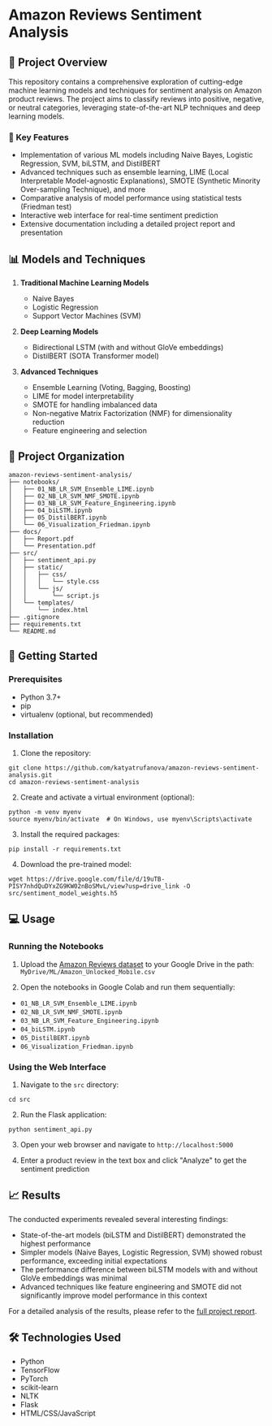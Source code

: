 # Amazon Reviews Sentiment Analysis

## 🌟 Project Overview

This repository contains a comprehensive exploration of cutting-edge machine learning models and techniques for sentiment analysis on Amazon product reviews. The project aims to classify reviews into positive, negative, or neutral categories, leveraging state-of-the-art NLP techniques and deep learning models.

### 🎯 Key Features

- Implementation of various ML models including Naive Bayes, Logistic Regression, SVM, biLSTM, and DistilBERT
- Advanced techniques such as ensemble learning, LIME (Local Interpretable Model-agnostic Explanations), SMOTE (Synthetic Minority Over-sampling Technique), and more
- Comparative analysis of model performance using statistical tests (Friedman test)
- Interactive web interface for real-time sentiment prediction
- Extensive documentation including a detailed project report and presentation

## 📊 Models and Techniques

1. **Traditional Machine Learning Models**
   - Naive Bayes
   - Logistic Regression
   - Support Vector Machines (SVM)

2. **Deep Learning Models**
   - Bidirectional LSTM (with and without GloVe embeddings)
   - DistilBERT (SOTA Transformer model)

3. **Advanced Techniques**
   - Ensemble Learning (Voting, Bagging, Boosting)
   - LIME for model interpretability
   - SMOTE for handling imbalanced data
   - Non-negative Matrix Factorization (NMF) for dimensionality reduction
   - Feature engineering and selection

## 📂 Project Organization
```
amazon-reviews-sentiment-analysis/
├── notebooks/
│   ├── 01_NB_LR_SVM_Ensemble_LIME.ipynb
│   ├── 02_NB_LR_SVM_NMF_SMOTE.ipynb
│   ├── 03_NB_LR_SVM_Feature_Engineering.ipynb
│   ├── 04_biLSTM.ipynb
│   ├── 05_DistilBERT.ipynb
│   └── 06_Visualization_Friedman.ipynb
├── docs/
│   ├── Report.pdf
│   └── Presentation.pdf
├── src/
│   ├── sentiment_api.py
│   ├── static/
│   │   ├── css/
│   │   │   └── style.css
│   │   └── js/
│   │       └── script.js
│   └── templates/
│       └── index.html
├── .gitignore
├── requirements.txt
└── README.md
```

## 🚀 Getting Started

### Prerequisites

- Python 3.7+
- pip
- virtualenv (optional, but recommended)

### Installation

1. Clone the repository:
```
git clone https://github.com/katyatrufanova/amazon-reviews-sentiment-analysis.git
cd amazon-reviews-sentiment-analysis
```

2. Create and activate a virtual environment (optional):
```
python -m venv myenv
source myenv/bin/activate  # On Windows, use myenv\Scripts\activate
```

3. Install the required packages:
```
pip install -r requirements.txt
```

4. Download the pre-trained model:
```
wget https://drive.google.com/file/d/19uTB-PISY7nhdQuDYxZG9KW02nBoSMvL/view?usp=drive_link -O src/sentiment_model_weights.h5
```

## 💻 Usage

### Running the Notebooks

1. Upload the [Amazon Reviews dataset](https://www.kaggle.com/datasets/PromptCloudHQ/Amazon-reviews-unlocked-mobile-phones) to your Google Drive in the path: `MyDrive/ML/Amazon_Unlocked_Mobile.csv`

2. Open the notebooks in Google Colab and run them sequentially:
- `01_NB_LR_SVM_Ensemble_LIME.ipynb`
- `02_NB_LR_SVM_NMF_SMOTE.ipynb`
- `03_NB_LR_SVM_Feature_Engineering.ipynb`
- `04_biLSTM.ipynb`
- `05_DistilBERT.ipynb`
- `06_Visualization_Friedman.ipynb`

### Using the Web Interface

1. Navigate to the `src` directory:
```
cd src
```

2. Run the Flask application:
```
python sentiment_api.py
```

3. Open your web browser and navigate to `http://localhost:5000`

4. Enter a product review in the text box and click "Analyze" to get the sentiment prediction

## 📈 Results

The conducted experiments revealed several interesting findings:

- State-of-the-art models (biLSTM and DistilBERT) demonstrated the highest performance
- Simpler models (Naive Bayes, Logistic Regression, SVM) showed robust performance, exceeding initial expectations
- The performance difference between biLSTM models with and without GloVe embeddings was minimal
- Advanced techniques like feature engineering and SMOTE did not significantly improve model performance in this context

For a detailed analysis of the results, please refer to the [full project report](docs/Report.pdf).

## 🛠️ Technologies Used

- Python
- TensorFlow
- PyTorch
- scikit-learn
- NLTK
- Flask
- HTML/CSS/JavaScript

